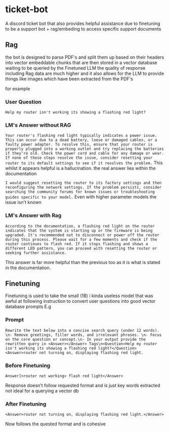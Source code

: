 # ticket-bot
A discord ticket bot that also provides helpful assistance due to finetuning to be a support bot + rag/embeding to access specific support documents

## Rag
the bot is designed to parse PDF's and split them up based on their headers into vector embeddable chunks that are then stored in a vector database waiting to be queried by the Finetuned LLM the quality of response including Rag data are much higher and it also allows for the LLM to provide things like images which have been extracted from the PDF's

for example
### User Question
`Help my router isn't working its showing a flashing red light?`

### LM's Answer without RAG
`Your router's flashing red light typically indicates a power issue. This can occur due to a dead battery, loose or damaged cables, or a faulty power adapter. To resolve this, ensure that your router is properly plugged into a working outlet and try replacing the batteries if they're old. Check the power cord and cable for any damage or wear. If none of these steps resolve the issue, consider resetting your router to its default settings to see if it resolves the problem.`
This whilst it appears helpful is a hallucination. the real answer lies within the documentation

`I would suggest resetting the router to its factory settings and then reconfiguring the network settings. If the problem persists, consider searching the community forums for known issues or troubleshooting guides specific to your model.` 
Even with higher parameter models the issue isn't known

### LM's Answer with Rag
`According to the documentation, a flashing red light on the router indicates that the system is starting up or the firmware is being upgraded. It's recommended not to disconnect or power off the router during this process. Please wait for a few moments and check if the router continues to flash red. If it stops flashing and shows a different LED pattern, you can proceed with resetting the router or seeking further assistance.`

This answer is far more helpful than the previous too as it is what is stated in the documentation.


## Finetuning
Finetuning is used to take the small (1B) i kinda useless model that was awful at following instruction to convert user questions into good vector database prompts
E.g

### Prompt
`Rewrite the text below into a concise search query (under 12 words). \n- Remove greetings, filler words, and irrelevant phrases. \n- Focus on the core question or concept.\n- In your output provide the rewritten query in <Answer></Answer> Tags\n<Question>Help my router isn't working its showing a flashing red light?</Question> <Answer>router not turning on, displaying flashing red light.`

### Before Finetuning
`Answer]<router not working> flash red light</Answer>`

Response doesn't follow requested format and is just key words extracted not ideal for a querying a vector db
### After Finetuning 
`<Answer>router not turning on, displaying flashing red light.</Answer>`

Now follows the quested format and is cohesive